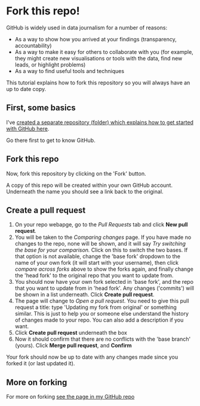 # Fork this repo!

GitHub is widely used in data journalism for a number of reasons:

* As a way to show how you arrived at your findings (transparency, accountability)
* As a way to make it easy for others to collaborate with you (for example, they might create new visualisations or tools with the data, find new leads, or highlight problems)
* As a way to find useful tools and techniques

This tutorial explains how to fork this repository so you will always have an up to date copy.

## First, some basics

I've [created a separate repository (folder) which explains how to get started with GitHub here](https://github.com/paulbradshaw/introtogithub). 

Go there first to get to know GitHub.

## Fork this repo

Now, fork this repository by clicking on the 'Fork' button. 

A copy of this repo will be created within your own GitHub account. Underneath the name you should see a link back to the original.

## Create a pull request

1. On your repo webapge, go to the *Pull Requests* tab and click **New pull request**. 
2. You will be taken to the *Comparing changes* page. If you have made no changes to the repo, none will be shown, and it will say *Try switching the base for your comparison.* Click on this to switch the two bases. If that option is not available, change the 'base fork' dropdown to the name of your own fork (it will start with your username), then click *compare across forks* above to show the forks again, and finally change the 'head fork' to the original repo that you want to update from. 
3. You should now have your own fork selected in 'base fork', and the repo that you want to update from in 'head fork'. Any changes ('commits') will be shown in a list underneath. Click **Create pull request**.
4. The page will change to *Open a pull request*. You need to give this pull request a title: type 'Updating my fork from original' or something similar. This is just to help you or someone else understand the history of changes made to your repo. You can also add a description if you want.
5. Click **Create pull request** underneath the box
6. Now it should confirm that there are no conflicts with the 'base branch' (yours). Click **Merge pull request**, and **Confirm**

Your fork should now be up to date with any changes made since you forked it (or last updated it).

## More on forking

For more on forking [see the page in my GitHub repo](https://github.com/paulbradshaw/introtogithub/blob/master/github_forking.md)

